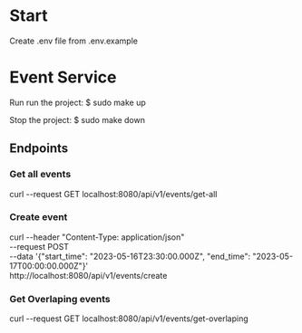 # Start

Create .env file from .env.example
# Event Service

Run run the project: $ sudo make up

Stop the project:  $ sudo make down

## Endpoints

### Get all events

curl --request GET localhost:8080/api/v1/events/get-all

### Create event

curl --header "Content-Type: application/json" \
     --request POST \
     --data '{"start_time": "2023-05-16T23:30:00.000Z", "end_time": "2023-05-17T00:00:00.000Z"}' \
     http://localhost:8080/api/v1/events/create

### Get Overlaping events

curl --request GET localhost:8080/api/v1/events/get-overlaping
